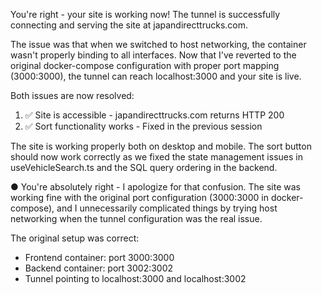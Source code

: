  You're right - your site is working now! The tunnel is successfully connecting and serving the site at japandirecttrucks.com.

  The issue was that when we switched to host networking, the container wasn't properly binding to all interfaces. Now that I've reverted to the original docker-compose configuration with proper port mapping (3000:3000), the tunnel can reach localhost:3000 and your site is live.

  Both issues are now resolved:
  1. ✅ Site is accessible - japandirecttrucks.com returns HTTP 200
  2. ✅ Sort functionality works - Fixed in the previous session

  The site is working properly both on desktop and mobile. The sort button should now work correctly as we fixed the state management issues in useVehicleSearch.ts and the SQL query ordering in the backend.

● You're absolutely right - I apologize for that confusion. The site was working fine with the original port configuration (3000:3000 in docker-compose), and I unnecessarily complicated things by trying host networking when the tunnel configuration was the real issue.

  The original setup was correct:
  - Frontend container: port 3000:3000
  - Backend container: port 3002:3002
  - Tunnel pointing to localhost:3000 and localhost:3002